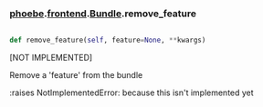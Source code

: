 ### [phoebe](phoebe.md).[frontend](phoebe.frontend.md).[Bundle](phoebe.frontend.Bundle.md).remove_feature

```py

def remove_feature(self, feature=None, **kwargs)

```



[NOT IMPLEMENTED]

Remove a 'feature' from the bundle

:raises NotImplementedError: because this isn't implemented yet


